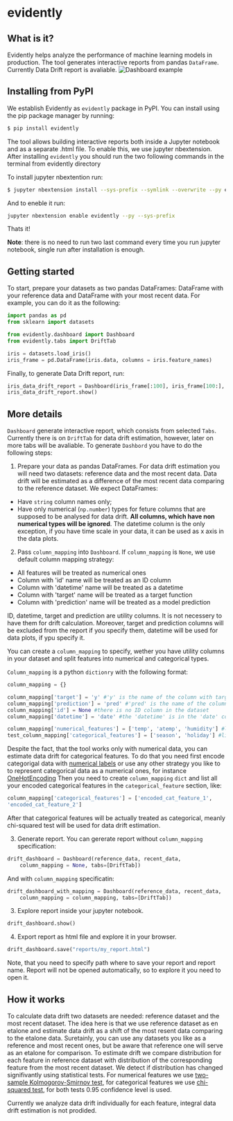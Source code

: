 # evidently
## What is it?
Evidently helps analyze the performance of machine learning models in production. The tool generates interactive reports from pandas `DataFrame`. 
Currently Data Drift report is avaliable.
![Dashboard example](https://github.com/evidentlyai/evidently/blob/main/evidently/examples/iris_data_drift_report_picture.png)

## Installing from PyPI
We establish Evidently as `evidently` package in PyPI.
You can install using the pip package manager by running:
```sh
$ pip install evidently
```
 The tool allows building interactive reports both inside a Jupyter notebook and as a separate .html file. To enable this, we use jupyter nbextension. After installing `evidently` you should run the two following commands in the terminal from evidently directory

To install jupyter nbextention run:
```sh
$ jupyter nbextension install --sys-prefix --symlink --overwrite --py evidently
```
And to eneble it run:
```sh
jupyter nbextension enable evidently --py --sys-prefix
```
Thats it!

**Note**: there is no need to run two last command every time you run jupyter notebook, single run after installation is enough.
## Getting started
To start, prepare your datasets as two pandas DataFrames: DataFrame with your reference data and DataFrame with your most recent data. For example, you can do it as the following:

```python
import pandas as pd
from sklearn import datasets

from evidently.dashboard import Dashboard
from evidently.tabs import DriftTab

iris = datasets.load_iris()
iris_frame = pd.DataFrame(iris.data, columns = iris.feature_names)
```

Finally, to generate Data Drift report, run:
```python
iris_data_drift_report = Dashboard(iris_frame[:100], iris_frame[100:], column_mapping = None, tabs = [DriftTab])
iris_data_drift_report.show()
```

## More details
`Dashboard` generate interactive report, which consists from selected `Tabs`. Currently there is on `DriftTab` for data drift estimation, however, later on more tabs will be avaliable.
To generate `Dashbord` you have to do the following steps:
1. Prepare your data as pandas DataFrames. 
For data drift estimation you will need two datasets: reference data and the most recent data. Data drift will be estimated as a difference of the most recent data comparing to the reference dataset.
We expect DataFrames:
- Have `string` column names only;
- Have only numerical (`np.number`) types for feture columns that are supposed to be analysed for data drift. **All columns, which have non numerical types will be ignored**. The datetime column is the only exception, if you have time scale in your data, it can be used as x axis in the data plots. 

2. Pass `column_mapping` into `Dashboard`. 
If `column_mapping` is `None`, we use default column mapping strategy:
- All features will be treated as numerical ones
- Column with 'id' name will be treated as an ID column
- Column with 'datetime' name will be treated as a datetime 
- Column with 'target' name will be treated as a target function
- Column with 'prediction' name will be treated as a model prediction

ID, datetime, target and prediction are utility columns. It is not necessery to have them for drift calculation. Moreover, target and prediction columns will be excluded from the report if you specify them, datetime will be used for data plots, if ypu specify it. 

You can create a `column_mapping` to specify, wether you have utility columns in your dataset and split features into numerical and categorical types. 

`Column_mapping` is a python `dictionry` with the following format:
```python
column_mapping = {}

column_mapping['target'] = 'y' #'y' is the name of the column with target function
column_mapping['prediction'] = 'pred' #'pred' is the name of the column with the model predictions
column_mapping['id'] = None #there is no ID column in the dataset
column_mapping['datetime'] = 'date' #the 'datetime' is in the 'date' column

column_mapping['numerical_features'] = ['temp', 'atemp', 'humidity'] #list of the numerical features
test_column_mapping['categorical_features'] = ['season', 'holiday'] #list of the categorical features
```

Despite the fact, that the tool works only with numerical data, you can estimate data drift for categorical features. To do that you need first encode categorigal data with [numerical labels](https://scikit-learn.org/stable/modules/generated/sklearn.preprocessing.LabelEncoder.html) or use any other strategy you like to to represent categorical data as a numerical ones, for instance [OneHotEncoding](https://pandas.pydata.org/pandas-docs/stable/reference/api/pandas.get_dummies.html) Then you need to create `column_mapping` `dict` and list all your encoded categorical features in the `categorical_feature` section, like:
```python
column_mapping['categorical_features'] = ['encoded_cat_feature_1', 
'encoded_cat_feature_2']
```
After that categorical features will be actually treated as categorical, meanly chi-squared test will be used for data drift estimation.

3. Generate report.
You can gererate report without `column_mapping` specification:
```python
drift_dashboard = Dashboard(reference_data, recent_data, 
	column_mapping = None, tabs=[DriftTab])
```
And with `column_mapping` specificatin:
```python
drift_dashboard_with_mapping = Dashboard(reference_data, recent_data, 
	column_mapping = column_mapping, tabs=[DriftTab])
```

3. Explore report inside your jupyter notebook.
```python
drift_dashboard.show()
```

4. Export report as html file and explore it in your browser.
```python
drift_dashboard.save("reports/my_report.html")
```
Note, that you need to specify path where to save your report and report name. 
Report will not be opened automatically, so to explore it you need to open it.

## How it works
To calculate data drift two datasets are needed: reference dataset and the most recent dataset. The idea here is that we use reference dataset as en etalone and estimate data drift as a shift of the most resent data comparing to the etalone data. Suretainly, you can use any datasets you like as a reference and most recent ones, but be aware that reference one will serve as an etalone for comparison.
To estimate drift we compare distribution for each feature in reference dataset with distribution of the corresponding feature from the most recent dataset. We detect if distribution has changed signifivantly using statistical tests. 
For numerical features we use [two-sample Kolmogorov-Smirnov test](https://en.wikipedia.org/wiki/Kolmogorov%E2%80%93Smirnov_test), for categorical features we use [chi-squared test](https://en.wikipedia.org/wiki/Chi-squared_test), for both tests 0.95 confidence level is used. 

Currently we analyze data drift individually for each feature, integral data drift estimation is not prodided.

